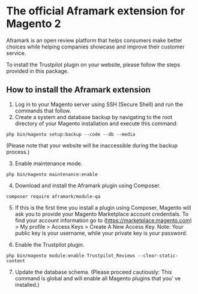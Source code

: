 # The official Aframark extension for Magento 2

Aframark is an open review platform that helps consumers make better choices while helping companies showcase and improve their customer service.

To install the Trustpilot plugin on your website, please follow the steps provided in this package.

## How to install the Aframark extension
1. Log in to your Magento server using SSH (Secure Shell) and run the commands that follow.
2. Create a system and database backup by navigating to the root directory of your Magento installation and execute this command:
```
php bin/magento setup:backup --code --db --media
```
(Please note that your website will be inaccessible during the backup process.)

3. Enable maintenance mode.
```
php bin/magento maintenance:enable
```

4. Download and install the Aframark plugin using Composer.
```
composer require aframark/module-qa
```

5. If this is the first time you install a plugin using Composer, Magento will ask you to provide your Magento Marketplace account credentials. To find your account information go to (https://marketplace.magento.com) > My profile > Access Keys > Create A New Access Key. Note: Your public key is your username, while your private key is your password. 

6. Enable the Trustpilot plugin.
```
php bin/magento module:enable Trustpilot_Reviews --clear-static-content
```

7. Update the database schema. (Please proceed cautiously: This command is global and will enable all Magento plugins that you’ ve installed.)

